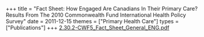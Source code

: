 +++
title = "Fact Sheet: How Engaged Are Canadians In Their Primary Care? Results From The 2010 Commonwealth Fund International Health Policy Survey"
date = 2011-12-15
themes = ["Primary Health Care"]
types = ["Publications"]
+++
[2.30.2-CWF5_Fact_Sheet_General_ENG.pdf](/files/2.30.2-CWF5_Fact_Sheet_General_ENG.pdf)

